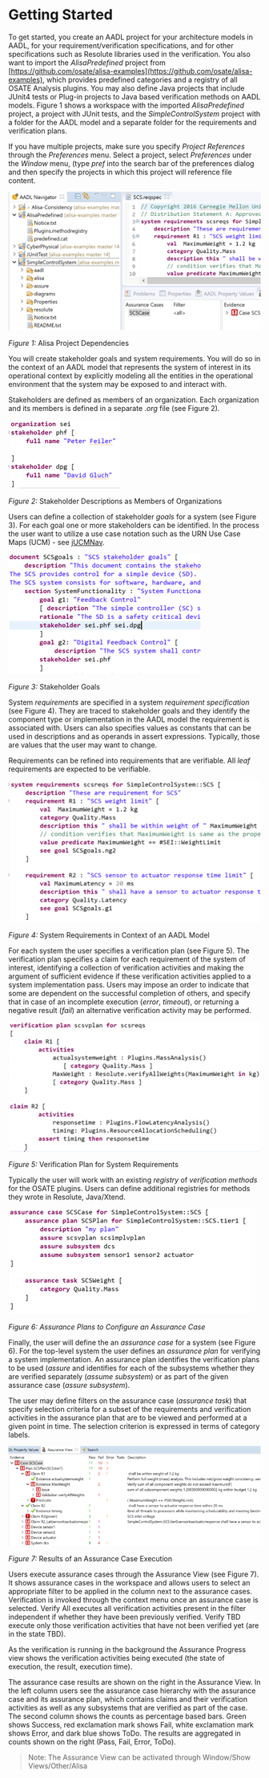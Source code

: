 <!--
Copyright (c) 2004-2023 Carnegie Mellon University and others. (see Contributors file). 
All Rights Reserved.

NO WARRANTY. ALL MATERIAL IS FURNISHED ON AN "AS-IS" BASIS. CARNEGIE MELLON UNIVERSITY MAKES NO WARRANTIES OF ANY
KIND, EITHER EXPRESSED OR IMPLIED, AS TO ANY MATTER INCLUDING, BUT NOT LIMITED TO, WARRANTY OF FITNESS FOR PURPOSE
OR MERCHANTABILITY, EXCLUSIVITY, OR RESULTS OBTAINED FROM USE OF THE MATERIAL. CARNEGIE MELLON UNIVERSITY DOES NOT
MAKE ANY WARRANTY OF ANY KIND WITH RESPECT TO FREEDOM FROM PATENT, TRADEMARK, OR COPYRIGHT INFRINGEMENT.

This program and the accompanying materials are made available under the terms of the Eclipse Public License 2.0
which is available at https://www.eclipse.org/legal/epl-2.0/
SPDX-License-Identifier: EPL-2.0

Created, in part, with funding and support from the United States Government. (see Acknowledgments file).

This program includes and/or can make use of certain third party source code, object code, documentation and other
files ("Third Party Software"). The Third Party Software that is used by this program is dependent upon your system
configuration. By using this program, You agree to comply with any and all relevant Third Party Software terms and
conditions contained in any such Third Party Software or separate license file distributed with such Third Party
Software. The parties who own the Third Party Software ("Third Party Licensors") are intended third party benefici-
aries to this license with respect to the terms applicable to their Third Party Software. Third Party Software li-
censes only apply to the Third Party Software and not any other portion of this program or this program as a whole.
-->
# Getting Started

To get started, you create an AADL project for your architecture models
in AADL, for your requirement/verification specifications, and for other
specifications such as Resolute libraries used in the verification. You
also want to import the *AlisaPredefined* project
from
[https://github.com/osate/alisa-examples](https://github.com/osate/alisa-examples), which
provides predefined categories and a registry of all OSATE Analysis
plugins. You may also define Java projects that include
JUnit4 tests or Plug-in projects to Java based verification methods on
AADL models. Figure 1 shows a workspace with the imported
*AlisaPredefined* project, a project with JUnit tests, and the
 *SimpleControlSystem* project with a folder for the AADL model and
a separate folder for the requirements and verification plans.

If you have multiple projects, make sure you specify *Project
References* through the *Preferences* menu. Select a project, select
*Preferences* under the *Window* menu, (type *pref* into the search bar
of the preferences dialog and then specify the projects in which this
project will reference file content.


![Alisa Projects](images/AlisaProjects.png "Alisa Projects")

*Figure 1:* Alisa Project Dependencies

You will create stakeholder goals and system requirements. You will do
so in the context of an AADL model that represents the system of
interest in its operational context by explicitly modeling all the
entities in the operational environment that the system may be exposed
to and interact with.

Stakeholders are defined as members of an organization. Each
organization and its members is defined in a separate *.org* file (see
Figure 2).

![Stakeholders](images/Stakeholders.png "Stakeholders")

*Figure 2:* Stakeholder Descriptions as Members of Organizations

Users can define a collection of stakeholder *goals* for a system (see
Figure 3). For each goal one or more stakeholders can be identified. In
the process the user want to utilize a use case notation such as the URN
Use Case Maps (UCM) - see
[jUCMNav](http://jucmnav.softwareengineering.ca/ucm/bin/view/ProjetSEG/WebHome).


![Stakeholder Goals](images/StakeholderGoals.png "Stakeholder Goals")

 *Figure 3:* Stakeholder Goals

System *requirements* are specified in a system *requirement
specification* (see Figure 4). They are
traced to stakeholder goals and they identify the component type or
implementation in the AADL model the requirement is associated with.
Users can also specifies values as constants that can be used in
descriptions and as operands in assert expressions. Typically, those are
values that the user may want to change.

Requirements can be refined into requirements that are verifiable. All
*leaf* requirements are expected to be verifiable.


![System Requirements](images/SystemRequirements.png "System Requirements")

 *Figure 4:* System Requirements in Context of an AADL Model

For each system the user specifies a verification plan (see Figure 5).
The verification plan specifies a claim for each requirement of the
system of interest, identifying a collection of verification activities
and making the argument of sufficient evidence if these verification
activities applied to a system implementation pass. Users may impose an
order to indicate that some are dependent on the successful completion
of others, and specify that in case of an incomplete execution
(*error*, *timeout*), or returning a negative
result (*fail*) an alternative verification activity may be performed.


![Verification Plan](images/VerificationPlan.png "Verification Plan")

 *Figure 5:* Verification Plan for System Requirements

Typically the user will work with an existing *registry* of
*verification methods* for the OSATE plugins. Users can define
additional registries for methods they wrote in Resolute, Java/Xtend.


![Assurance Plan](images/AssurancePlan.png "Assurance Plan")

*Figure 6: Assurance Plans to Configure an Assurance Case*


Finally, the user will define the an *assurance case* for a
system (see Figure 6). For the top-level system the user defines an
*assurance plan* for verifying a system implementation.
An assurance plan identifies the verification plans to be used (*assure*
and identifies for
each of the subsystems whether they are verified separately (*assume subsystem*) or as part of the given
assurance case (*assure subsystem*).

The user may define filters on the assurance case (*assurance task*)
that specify selection criteria for a subset of the requirements and
verification activities in the assurance plan that are to be viewed and
performed at a given point in time. The selection criterion is expressed
in terms of category labels.


![Assurance Results](images/AssuranceResults.png "Assurance Results")

*Figure 7:* Results of an Assurance Case Execution

Users execute assurance cases through the Assurance View (see Figure 7). It shows assurance cases in the workspace and allows users to select an appropriate filter to be applied in the column next to the assurance cases. Verification is invoked through the context menu once an assurance case is selected. Verify All executes all verification activities present in the filter independent if whether they have been previously verified. Verify TBD execute only those verification activities that have not been verified yet (are in the state TBD). 

As the verification is running in the background the Assurance Progress view shows the verification activities being executed (the state of execution, the result, execution time).


The assurance case results are shown on the right in the Assurance View. In the left column users see the assurance case hierarchy with the assurance case and its assurance plan, which contains claims and their verification activities as well as any subsystems that are verified as part of the case. The second column shows the counts as percentage based bars. Green shows Success, red exclamation mark shows Fail, white exclamation mark shows Error, and dark blue shows ToDo. The results are aggregated in counts shown on the right (Pass, Fail, Error, ToDo). 

> Note: The Assurance View can be activated through Window/Show Views/Other/Alisa
